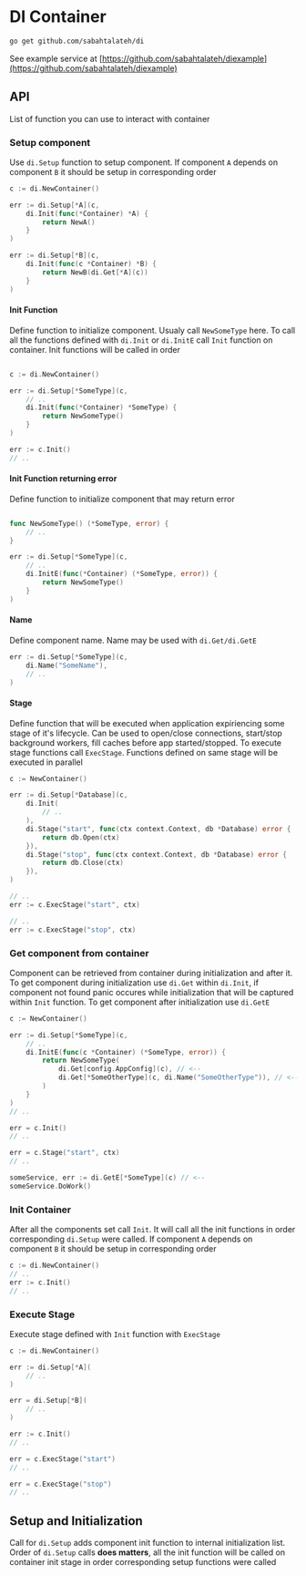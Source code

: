 # DI Container

```sh
go get github.com/sabahtalateh/di
```

See example service at [https://github.com/sabahtalateh/diexample](https://github.com/sabahtalateh/diexample)

## API

List of function you can use to interact with container

### Setup component

Use `di.Setup` function to setup component. If component `A` depends on component `B` it should be setup in corresponding order

```go
c := di.NewContainer()

err := di.Setup[*A](c, 
    di.Init(func(*Container) *A) {
        return NewA()
    }
)

err := di.Setup[*B](c, 
    di.Init(func(c *Container) *B) {
        return NewB(di.Get[*A](c))
    }
)
```

#### Init Function

Define function to initialize component. Usualy call `NewSomeType` here. To call all the functions defined with `di.Init` or `di.InitE` call `Init` function on container. Init functions will be called in order
```go

c := di.NewContainer()

err := di.Setup[*SomeType](c,
    // ..
    di.Init(func(*Container) *SomeType) {
        return NewSomeType()
    }
)

err := c.Init()
// ..

```

#### Init Function returning error

Define function to initialize component that may return error

```go

func NewSomeType() (*SomeType, error) {
    // ..
}

err := di.Setup[*SomeType](c,
    // ..
    di.InitE(func(*Container) (*SomeType, error)) {
        return NewSomeType()
    }
)
```

#### Name

Define component name. Name may be used with `di.Get/di.GetE`

```go
err := di.Setup[*SomeType](c,
    di.Name("SomeName"),
    // ..
)
```

#### Stage

Define function that will be executed when application expiriencing some stage of it's lifecycle. Can be used to open/close connections, start/stop background workers, fill caches before app started/stopped. To execute stage functions call `ExecStage`. Functions defined on same stage will be executed in parallel

```go
c := NewContainer()

err := di.Setup[*Database](c,
    di.Init(
        // ..
    ),
    di.Stage("start", func(ctx context.Context, db *Database) error {
        return db.Open(ctx)
    }),
    di.Stage("stop", func(ctx context.Context, db *Database) error {
        return db.Close(ctx)
    }),
)

// ..
err := c.ExecStage("start", ctx)

// ..
err := c.ExecStage("stop", ctx)
```

### Get component from container

Component can be retrieved from container during initialization and after it. To get component during initialization use `di.Get` within `di.Init`, if component not found panic occures while initialization that will be captured within `Init` function. To get component after initialization use `di.GetE`

```go
c := NewContainer()

err := di.Setup[*SomeType](c,
    // ..
    di.InitE(func(c *Container) (*SomeType, error)) {
        return NewSomeType(
            di.Get[config.AppConfig](c), // <--
            di.Get[*SomeOtherType](c, di.Name("SomeOtherType")), // <--
        )
    }
)
// ..

err = c.Init()
// ..

err = c.Stage("start", ctx)
// ..

someService, err := di.GetE[*SomeType](c) // <--
someService.DoWork()
```

### Init Container

After all the components set call `Init`. It will call all the init functions in order corresponding `di.Setup` were called. If component `A` depends on component `B` it should be setup in corresponding order

```go
c := di.NewContainer()
// ..
err := c.Init()
// ..
```

### Execute Stage

Execute stage defined with `Init` function with `ExecStage`

```go
c := di.NewContainer()

err := di.Setup[*A](
    // ..
)

err = di.Setup[*B](
    // ..
)

err := c.Init()
// ..

err = c.ExecStage("start")
// ..

err = c.ExecStage("stop")
// ..
```

## Setup and Initialization

Call for `di.Setup` adds component init function to internal initialization list. Order of `di.Setup` calls **does matters**, all the init function will be called on container init stage in order corresponding setup functions were called
